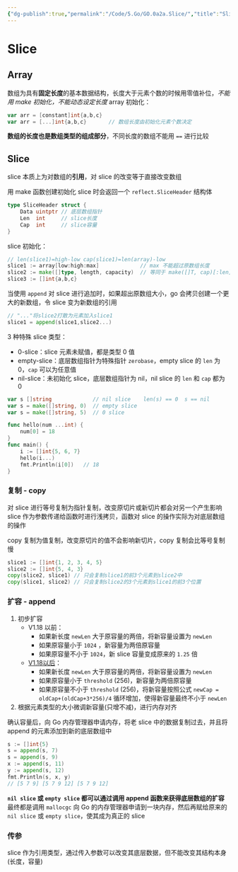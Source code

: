 ```yaml
---
{"dg-publish":true,"permalink":"/Code/5.Go/GO.0a2a.Slice/","title":"Slice","noteIcon":""}
---
```



# Slice

## Array

数组为具有**固定长度**的基本数据结构，长度大于元素个数的时候用零值补位，*不能用 make 初始化，不能动态设定长度*
array 初始化：
```Go
var arr = [constant]int{a,b,c}
var arr = [...]int{a,b,c}       // 数组长度由初始化元素个数决定
```

**数组的长度也是数组类型的组成部分**，不同长度的数组不能用 `==` 进行比较

## Slice

slice 本质上为对数组的**引用**，对 slice 的改变等于直接改变数组

用 make 函数创建初始化 slice 时会返回一个 `reflect.SliceHeader` 结构体
```Go
type SliceHeader struct {
	Data uintptr // 底层数组指针
	Len  int     // slice长度
	Cap  int     // slice容量
}
```

slice 初始化：
```Go
// len(slice1)=high-low cap(slice1)=len(array)-low
slice1 := array[low:high:max]             // max 不能超过原数组长度
slice2 := make([]type, length, capacity)  // 等同于 make([]T, cap)[:len]
slice3 := []int{a,b,c}
```

当使用 `append` 对 slice 进行追加时，如果超出原数组大小，go 会拷贝创建一个更大的新数组，令 slice 变为新数组的引用
```Go
// "..."将slice2打散为元素加入slice1
slice1 = append(slice1,slice2...)
```

3 种特殊 slice 类型：
- 0-slice：slice 元素未赋值，都是类型 0 值
- empty-slice：底层数组指针为特殊指针 `zerobase`，empty slice 的 `len` 为 0，`cap` 可以为任意值
- nil-slice：未初始化 slice，底层数组指针为 nil，nil slice 的 `len` 和 `cap` 都为 0

```Go
var s []string             // nil slice    len(s) == 0  s == nil
var s = make([]string, 0)  // empty slice
var s = make([]string, 5)  // 0 slice
```

```go
func hello(num ...int) {  
    num[0] = 18
}
func main() {  
    i := []int{5, 6, 7}
    hello(i...)
    fmt.Println(i[0])   // 18
}
```

### 复制 - copy

对 slice 进行等号复制为指针复制，改变原切片或新切片都会对另一个产生影响
slice 作为参数传递给函数时进行浅拷贝，函数对 slice 的操作实际为对底层数组的操作

copy 复制为值复制，改变原切片的值不会影响新切片，copy 复制会比等号复制慢
```go
slice1 := []int{1, 2, 3, 4, 5}
slice2 := []int{5, 4, 3}
copy(slice2, slice1) // 只会复制slice1的前3个元素到slice2中
copy(slice1, slice2) // 只会复制slice2的3个元素到slice1的前3个位置
```

### 扩容 - append

1. 初步扩容
    - V1.18 以前：
      - 如果新长度 `newLen` 大于原容量的两倍，将新容量设置为 `newLen`
      - 如果原容量小于 `1024` ，新容量为两倍原容量
      - 如果原容量不小于 `1024`，新 slice 容量变成原来的 `1.25` 倍
    - [V1.18以后](https://github.com/golang/go/blob/581603cb7d02019bbf4ff508014038f3120a3dcb/src/runtime/slice.go#L166)：
      - 如果新长度 `newLen` 大于原容量的两倍，将新容量设置为 `newLen`
      - 如果原容量小于 `threshold` (256)，新容量为两倍原容量
      - 如果原容量不小于 `threshold` (256)，将新容量按照公式 `newCap = oldCap+(oldCap+3*256)/4` 循环增加，使得新容量最终不小于 `newLen`
2. 根据元素类型的大小微调新容量(只增不减)，进行内存对齐

确认容量后，向 Go 内存管理器申请内存，将老 slice 中的数据复制过去，并且将 append 的元素添加到新的底层数组中

```go
s := []int{5}
s = append(s, 7)
s = append(s, 9)
x := append(s, 11)
y := append(s, 12)
fmt.Println(s, x, y)
// [5 7 9] [5 7 9 12] [5 7 9 12]
```

**`nil slice` 或 `empty slice` 都可以通过调用 append 函数来获得底层数组的扩容**
最终都是调用 `mallocgc` 向 Go 的内存管理器申请到一块内存，然后再赋给原来的 `nil slice` 或 `empty slice`，使其成为真正的 slice

### 传参

slice 作为引用类型，通过传入参数可以改变其底层数据，但不能改变其结构本身(长度，容量)
